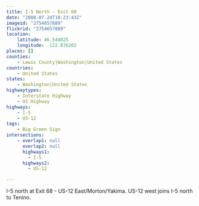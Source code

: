 ```yaml
---
title: I-5 North - Exit 68
date: "2008-07-24T10:23:43Z"
imageid: "2754657889"
flickrid: "2754657889"
location:
    latitude: 46.544825
    longitude: -122.876202
places: []
counties:
    - Lewis County|Washington|United States
countries:
    - United States
states:
    - Washington|United States
highwaytypes:
    - Interstate Highway
    - US Highway
highways:
    - I-5
    - US-12
tags:
    - Big Green Sign
intersections:
    - overlap1: null
      overlap2: null
      highways1:
        - I-5
      highways2:
        - US-12

---
```

I-5 north at Exit 68 - US-12 East/Morton/Yakima.  US-12 west joins I-5 north to Tenino.